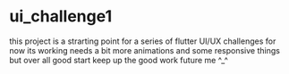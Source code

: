 # ui_challenge1

this project is a strarting point for a series of flutter UI/UX challenges 
for now its working needs a bit more animations and some responsive things but over all good start
keep up the good work future me ^_^

